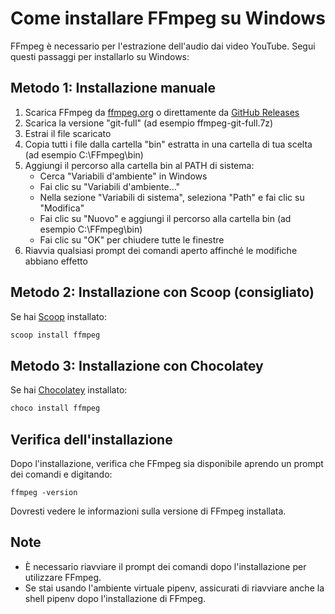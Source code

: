 # Come installare FFmpeg su Windows

FFmpeg è necessario per l'estrazione dell'audio dai video YouTube. Segui questi passaggi per installarlo su Windows:

## Metodo 1: Installazione manuale

1. Scarica FFmpeg da [ffmpeg.org](https://ffmpeg.org/download.html#build-windows) o direttamente da [GitHub Releases](https://github.com/GyanD/codexffmpeg/releases/)
2. Scarica la versione "git-full" (ad esempio ffmpeg-git-full.7z)
3. Estrai il file scaricato
4. Copia tutti i file dalla cartella "bin" estratta in una cartella di tua scelta (ad esempio C:\FFmpeg\bin)
5. Aggiungi il percorso alla cartella bin al PATH di sistema:
   - Cerca "Variabili d'ambiente" in Windows
   - Fai clic su "Variabili d'ambiente..."
   - Nella sezione "Variabili di sistema", seleziona "Path" e fai clic su "Modifica"
   - Fai clic su "Nuovo" e aggiungi il percorso alla cartella bin (ad esempio C:\FFmpeg\bin)
   - Fai clic su "OK" per chiudere tutte le finestre
6. Riavvia qualsiasi prompt dei comandi aperto affinché le modifiche abbiano effetto

## Metodo 2: Installazione con Scoop (consigliato)

Se hai [Scoop](https://scoop.sh/) installato:

```powershell
scoop install ffmpeg
```

## Metodo 3: Installazione con Chocolatey

Se hai [Chocolatey](https://chocolatey.org/) installato:

```powershell
choco install ffmpeg
```

## Verifica dell'installazione

Dopo l'installazione, verifica che FFmpeg sia disponibile aprendo un prompt dei comandi e digitando:

```
ffmpeg -version
```

Dovresti vedere le informazioni sulla versione di FFmpeg installata.

## Note

- È necessario riavviare il prompt dei comandi dopo l'installazione per utilizzare FFmpeg.
- Se stai usando l'ambiente virtuale pipenv, assicurati di riavviare anche la shell pipenv dopo l'installazione di FFmpeg.
